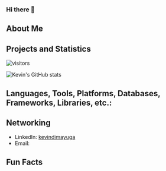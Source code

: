 ### Hi there 👋

<!--
**kevindimayuga/kevindimayuga** is a ✨ _special_ ✨ repository because its `README.md` (this file) appears on your GitHub profile.

Here are some ideas to get you started:

- 🔭 I’m currently working on ...
- 🌱 I’m currently learning ...
- 👯 I’m looking to collaborate on ...
- 🤔 I’m looking for help with ...
- 💬 Ask me about ...
- 📫 How to reach me: ...
- 😄 Pronouns: ...
- ⚡ Fun fact: ...
-->

## About Me

## Projects and Statistics

![visitors](https://visitor-badge.glitch.me/badge?page_id=kevindimayuga.kevindimayuga)

![Kevin's GitHub stats](https://github-readme-stats.vercel.app/api?username=kevindimayuga&count_private=true&show_icons=true&theme=dark)

## Languages, Tools, Platforms, Databases, Frameworks, Libraries, etc.:

## Networking

- LinkedIn: [kevindimayuga](https://www.linkedin.com/in/kevindimayuga/)
- Email: 

## Fun Facts